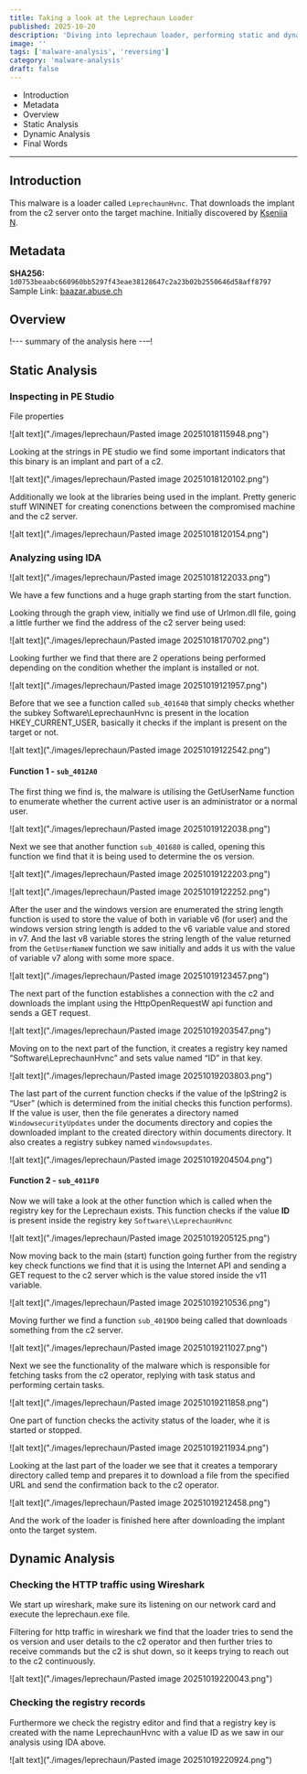 ```yaml
---
title: Taking a look at the Leprechaun Loader
published: 2025-10-20
description: 'Diving into leprechaun loader, performing static and dynamic analysis of the malware.'
image: ''
tags: ['malware-analysis', 'reversing']
category: 'malware-analysis'
draft: false
---
```


- Introduction
- Metadata
- Overview
- Static Analysis
- Dynamic Analysis
- Final Words

---
## Introduction

This malware is a loader called `LeprechaunHvnc`. That downloads the implant from the c2 server onto the target machine. Initially discovered by [Kseniia N](https://x.com/naumovax/status/1775185431237206209).

## Metadata

**SHA256:** `1d0753beaabc660960bb5297f43eae38128647c2a23b02b2550646d58aff8797`
Sample Link: [baazar.abuse.ch](https://bazaar.abuse.ch/sample/1d0753beaabc660960bb5297f43eae38128647c2a23b02b2550646d58aff8797#)

## Overview

!--- summary of the analysis here --–!

## Static Analysis

### Inspecting in PE Studio
File properties

![alt text]("./images/leprechaun/Pasted image 20251018115948.png")

Looking at the strings in PE studio we find some important indicators that this binary is an implant and part of a c2.

![alt text]("./images/leprechaun/Pasted image 20251018120102.png")

Additionally we look at the libraries being used in the implant. Pretty generic stuff WININET for creating conenctions between the compromised machine and the c2 server.

![alt text]("./images/leprechaun/Pasted image 20251018120154.png")

### Analyzing using IDA

![alt text]("./images/leprechaun/Pasted image 20251018122033.png")

We have a few functions and a huge graph starting from the start function.

Looking through the graph view, initially we find use of Urlmon.dll file, going a little further we find the address of the c2 server being used:

![alt text]("./images/leprechaun/Pasted image 20251018170702.png")

Looking further we find that there are 2 operations being performed depending on the condition whether the implant is installed or not.

![alt text]("./images/leprechaun/Pasted image 20251019121957.png")

Before that we see a function called `sub_401640` that simply checks whether the subkey Software\\LeprechaunHvnc is present in the location HKEY_CURRENT_USER, basically it checks if the implant is present on the target or not.

![alt text]("./images/leprechaun/Pasted image 20251019122542.png")
#### Function 1 - `sub_4012A0` 

The first thing we find is, the malware is utilising the GetUserName function to enumerate whether the current active user is an administrator or a normal user.

![alt text]("./images/leprechaun/Pasted image 20251019122038.png")

Next we see that another function `sub_401680` is called, opening this function we find that it is being used to determine the os version.

![alt text]("./images/leprechaun/Pasted image 20251019122203.png")

![alt text]("./images/leprechaun/Pasted image 20251019122252.png")

After the user and the windows version are enumerated the string length function is used to store the value of both in variable v6 (for user) and the windows version string length is added to the v6 variable value and stored in v7. And the last v8 variable stores the string length of the value returned from the `GetUserNameW` function we saw initially and adds it us with the value of variable v7 along with some more space.

![alt text]("./images/leprechaun/Pasted image 20251019123457.png")

The next part of the function establishes a connection with the c2 and downloads the implant using the HttpOpenRequestW api function and sends a GET request.

![alt text]("./images/leprechaun/Pasted image 20251019203547.png")

Moving on to the next part of the function, it creates a registry key named “Software\LeprechaunHvnc” and sets value named “ID” in that key.

![alt text]("./images/leprechaun/Pasted image 20251019203803.png")

The last part of the current function checks if the value of the lpString2 is “User” (which is determined from the initial checks this function performs). If the value is user, then the file generates a directory named `WindowsecurityUpdates` under the documents directory and copies the downloaded implant to the created directory within documents directory. It also creates a registry subkey named `windowsupdates`.

![alt text]("./images/leprechaun/Pasted image 20251019204504.png")

#### Function 2 - `sub_4011F0` 

Now we will take a look at the other function which is called when the registry key for the Leprechaun exists. This function checks if the value **ID** is present inside the registry key `Software\\LeprechaunHvnc`

![alt text]("./images/leprechaun/Pasted image 20251019205125.png")

Now moving back to the main (start) function going further from the registry key check functions we find that it is using the Internet API and sending a GET request to the c2 server which is the value stored inside the v11 variable.

![alt text]("./images/leprechaun/Pasted image 20251019210536.png")

Moving further we find a function `sub_4019D0` being called that downloads something from the c2 server.

![alt text]("./images/leprechaun/Pasted image 20251019211027.png")

Next we see the functionality of the malware which is responsible for fetching tasks from the c2 operator, replying with task status and performing certain tasks.

![alt text]("./images/leprechaun/Pasted image 20251019211858.png")

One part of function checks the activity status of the loader, whe it is started or stopped.

![alt text]("./images/leprechaun/Pasted image 20251019211934.png")

Looking at the last part of the loader we see that it creates a temporary directory called temp and prepares it to download a file from the specified URL and send the confirmation back to the c2 operator.

![alt text]("./images/leprechaun/Pasted image 20251019212458.png")

And the work of the loader is finished here after downloading the implant onto the target system.

## Dynamic Analysis
### Checking the HTTP traffic using Wireshark
We start up wireshark, make sure its listening on our network card and execute the leprechaun.exe file.

Filtering for http traffic in wireshark we find that the loader tries to send the os version and user details to the c2 operator and then further tries to receive commands but the c2 is shut down, so it keeps trying to reach out to the c2 continuously.

![alt text]("./images/leprechaun/Pasted image 20251019220043.png")

### Checking the registry records
Furthermore we check the registry editor and find that a registry key is created with the name LeprechaunHvnc with a value ID as we saw in our analysis using IDA above.

![alt text]("./images/leprechaun/Pasted image 20251019220924.png")